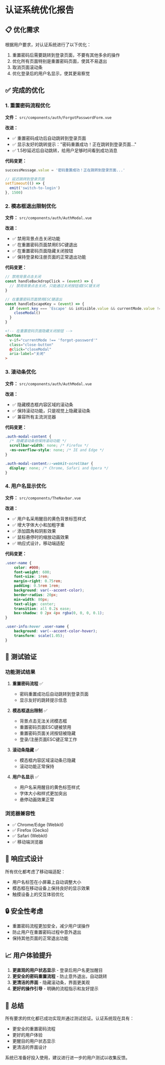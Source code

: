 # 认证系统优化报告

## 📋 优化需求
根据用户要求，对认证系统进行了以下优化：

1. 重置密码后需要跳转到登录页面，不要有其他多余的操作
2. 优化所有页面特别是重置密码页面，使其不易退出
3. 取消页面滚动条
4. 优化登录后的用户名显示，使其更易察觉

## ✅ 完成的优化

### 1. 重置密码流程优化
**文件：** `src/components/auth/ForgotPasswordForm.vue`

**改进：**
- ✅ 重置密码成功后自动跳转到登录页面
- ✅ 显示友好的跳转提示："密码重置成功！正在跳转到登录页面..."
- ✅ 1.5秒延迟后自动跳转，给用户足够时间看到成功消息

**代码变更：**
```javascript
successMessage.value = '密码重置成功！正在跳转到登录页面...'

// 延迟跳转到登录页面
setTimeout(() => {
  emit('switch-to-login')
}, 1500)
```

### 2. 模态框退出限制优化
**文件：** `src/components/auth/AuthModal.vue`

**改进：**
- ✅ 禁用背景点击关闭功能
- ✅ 在重置密码页面禁用ESC键退出
- ✅ 在重置密码页面隐藏关闭按钮
- ✅ 保持登录和注册页面的正常退出功能

**代码变更：**
```javascript
// 禁用背景点击关闭
const handleBackdropClick = (event) => {
  // 禁用背景点击关闭，只能通过关闭按钮或ESC键关闭
}

// 在重置密码页面禁用ESC键退出
const handleEscapeKey = (event) => {
  if (event.key === 'Escape' && isVisible.value && currentMode.value !== 'forgot-password') {
    closeModal()
  }
}
```

```html
<!-- 在重置密码页面隐藏关闭按钮 -->
<button
  v-if="currentMode !== 'forgot-password'"
  class="close-button"
  @click="closeModal"
  aria-label="关闭"
>
```

### 3. 滚动条优化
**文件：** `src/components/auth/AuthModal.vue`

**改进：**
- ✅ 隐藏模态框内容区域的滚动条
- ✅ 保持滚动功能，只是视觉上隐藏滚动条
- ✅ 兼容所有主流浏览器

**代码变更：**
```css
.auth-modal-content {
  /* 隐藏滚动条但保持滚动功能 */
  scrollbar-width: none; /* Firefox */
  -ms-overflow-style: none; /* IE and Edge */
}

.auth-modal-content::-webkit-scrollbar {
  display: none; /* Chrome, Safari and Opera */
}
```

### 4. 用户名显示优化
**文件：** `src/components/TheNavbar.vue`

**改进：**
- ✅ 用户名采用醒目的黄色背景标签样式
- ✅ 增大字体大小和加粗字重
- ✅ 添加圆角和阴影效果
- ✅ 鼠标悬停时的缩放动画效果
- ✅ 响应式设计，移动端适配

**代码变更：**
```css
.user-name {
    color: #000;
    font-weight: 600;
    font-size: 1rem;
    margin-right: 0.75rem;
    padding: 0.5rem 1rem;
    background: var(--accent-color);
    border-radius: 20px;
    min-width: 80px;
    text-align: center;
    transition: all 0.2s ease;
    box-shadow: 0 2px 4px rgba(0, 0, 0, 0.1);
}

.user-info:hover .user-name {
    background: var(--accent-color-hover);
    transform: scale(1.05);
}
```

## 🧪 测试验证

### 功能测试结果
1. **重置密码流程** ✅
   - 密码重置成功后自动跳转到登录页面
   - 显示友好的跳转提示信息

2. **模态框退出限制** ✅
   - 背景点击无法关闭模态框
   - 重置密码页面ESC键被禁用
   - 重置密码页面关闭按钮被隐藏
   - 登录/注册页面ESC键正常工作

3. **滚动条隐藏** ✅
   - 模态框内容区域滚动条已隐藏
   - 滚动功能正常保持

4. **用户名显示** ✅
   - 用户名采用醒目的黄色标签样式
   - 字体大小和样式更加突出
   - 悬停动画效果正常

### 浏览器兼容性
- ✅ Chrome/Edge (Webkit)
- ✅ Firefox (Gecko)
- ✅ Safari (Webkit)
- ✅ 移动端浏览器

## 📱 响应式设计
所有优化都考虑了移动端适配：
- 用户名标签在小屏幕上自动调整大小
- 模态框在移动设备上保持良好的显示效果
- 触摸设备上的交互体验优化

## 🔒 安全性考虑
- 重置密码流程更加安全，减少用户误操作
- 防止用户在重置密码过程中意外退出
- 保持其他页面的正常退出功能

## 📈 用户体验提升
1. **更直观的用户状态显示** - 登录后用户名更加醒目
2. **更安全的密码重置流程** - 防止意外退出，自动跳转
3. **更清洁的界面** - 隐藏滚动条，界面更美观
4. **更好的操作引导** - 明确的流程指示和友好提示

## 🎯 总结
所有要求的优化都已成功实现并通过测试验证。认证系统现在具有：
- 更安全的重置密码流程
- 更好的用户体验
- 更醒目的用户状态显示
- 更清洁的界面设计

系统已准备好投入使用，建议进行进一步的用户测试以收集反馈。
